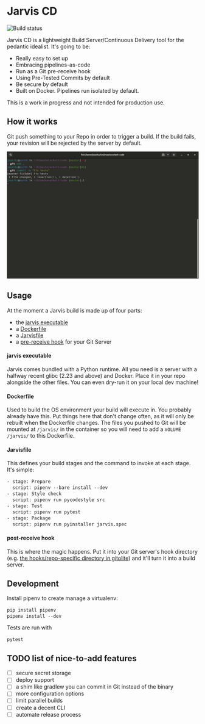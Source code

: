 # Jarvis CD

![Build status](https://api.travis-ci.org/Ookami86/jarvis-cd.svg?branch=master)

Jarvis CD is a lightweight Build Server/Continuous Delivery tool for the pedantic idealist. It's going to be:

* Really easy to set up
* Embracing pipelines-as-code
* Run as a Git pre-receive hook
* Using Pre-Tested Commits by default
* Be secure by default
* Built on Docker. Pipelines run isolated by default.

This is a work in progress and not intended for production use.

## How it works

Git push something to your Repo in order to trigger a build. If the build fails, your revision will be rejected by the server by default.

![Usage example gif file](usage.gif)

## Usage

At the moment a Jarvis build is made up of four parts:

- the [jarvis executable](jarvis)
- a  [Dockerfile](Dockerfile)
- a [Jarvisfile](Jarvisfile)
- a [pre-receive hook](pre-receive.hook) for your Git Server

#### jarvis executable

Jarvis comes bundled with a Python runtime. All you need is a server with a halfway recent glibc (2.23 and above) and Docker. Place it in your repo alongside the other files. You can even dry-run it on your local dev machine!

#### Dockerfile

Used to build the OS environment your build will execute in. You probably already have this. Put things here that don't change often, as it will only be rebuilt when the Dockerfile changes. 
The files you pushed to Git will be mounted at `/jarvis/` in the container so you will need to add a `VOLUME /jarvis/` to this Dockerfile.

#### Jarvisfile

This defines your build stages and the command to invoke at each stage. It's simple: 

    - stage: Prepare
      script: pipenv --bare install --dev
    - stage: Style check
      script: pipenv run pycodestyle src
    - stage: Test
      script: pipenv run pytest
    - stage: Package
      script: pipenv run pyinstaller jarvis.spec

#### post-receive hook

This is where the magic happens. Put it into your Git server's hook directory (e.g. [the hooks/repo-specific directory in gitolite](https://gitolite.com/gitolite/non-core.html)) and it'll turn it into a build server. 

## Development

Install pipenv to create manage a virtualenv:

    pip install pipenv
    pipenv install --dev

Tests are run with

    pytest 

## TODO list of nice-to-add features

- [ ] secure secret storage
- [ ] deploy support
- [ ] a shim like gradlew you can commit in Git instead of the binary
- [ ] more configuration options
- [ ] limit parallel builds 
- [ ] create a decent CLI
- [ ] automate release process 

